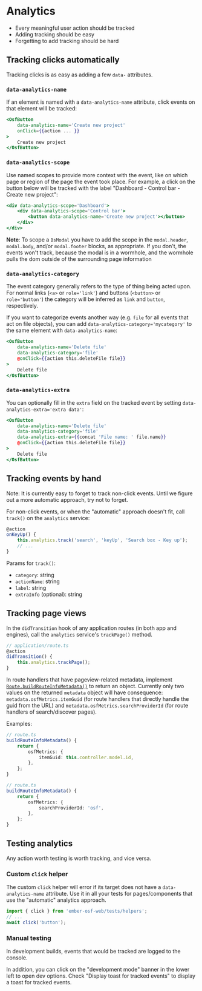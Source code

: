 # Analytics
- Every meaningful user action should be tracked
- Adding tracking should be easy
- Forgetting to add tracking should be hard

## Tracking clicks automatically
Tracking clicks is as easy as adding a few `data-` attributes.

### `data-analytics-name`
If an element is named with a `data-analytics-name` attribute, click events on that element will be tracked:
```hbs
<OsfButton
    data-analytics-name='Create new project'
    onClick={{action ... }}
>
    Create new project
</OsfButton>
```

### `data-analytics-scope`
Use named scopes to provide more context with the event, like on which page or region of the page the event took place.
For example, a click on the button below will be tracked with the label "Dashboard - Control bar - Create new project":
```hbs
<div data-analytics-scope='Dashboard'>
    <div data-analytics-scope='Control bar'>
        <button data-analytics-name='Create new project'></button>
    </div>
</div>
```

**Note**: To scope a `BsModal` you have to add the scope in the `modal.header`, `modal.body`, and/or `modal.footer` blocks,
as appropriate. If you don't, the events won't track, because the modal is in a wormhole, and the wormhole pulls the dom
outside of the surrounding page information

### `data-analytics-category`
The event category generally refers to the type of thing being acted upon. For normal links (`<a>` or `role='link'`)
and buttons (`<button>` or `role='button'`) the category will be inferred as `link` and `button`, respectively.

If you want to categorize events another way (e.g. `file` for all events that act on file objects), you can add
`data-analytics-category='mycategory'` to the same element with `data-analytics-name`:
```hbs
<OsfButton
    data-analytics-name='Delete file'
    data-analytics-category='file'
    @onClick={{action this.deleteFile file}}
>
    Delete file
</OsfButton>
```

### `data-analytics-extra`
You can optionally fill in the `extra` field on the tracked event by setting `data-analytics-extra='extra data'`:
```hbs
<OsfButton
    data-analytics-name='Delete file'
    data-analytics-category='file'
    data-analytics-extra={{concat 'File name: ' file.name}}
    @onClick={{action this.deleteFile file}}
>
    Delete file
</OsfButton>
```

## Tracking events by hand
<aside>
    Note: It is currently easy to forget to track non-click events.
    Until we figure out a more automatic approach, try not to forget.
</aside>

For non-click events, or when the "automatic" approach doesn't fit, call `track()` on the `analytics` service:

```ts
@action
onKeyUp() {
    this.analytics.track('search', 'keyUp', 'Search box - Key up');
    // ...
}
```

Params for `track()`:
- `category`: string
- `actionName`: string
- `label`: string
- `extraInfo` (optional): string

## Tracking page views
In the `didTransition` hook of any application routes (in both app and engines),
call the `analytics` service's `trackPage()` method.
```ts
// application/route.ts
@action
didTransition() {
    this.analytics.trackPage();
}
```

In route handlers that have pageview-related metadata, implement
[`Route.buildRouteInfoMetadata()`](https://api.emberjs.com/ember/3.26/classes/Route/methods/buildRouteInfoMetadata?anchor=buildRouteInfoMetadata)
to return an object. Currently only two values on the returned
`metadata` object will have consequence: `metadata.osfMetrics.itemGuid`
(for route handlers that directly handle the guid from the URL) and
`metadata.osfMetrics.searchProviderId` (for route handlers of search/discover pages).

Examples:
```ts
// route.ts
buildRouteInfoMetadata() {
    return {
        osfMetrics: {
            itemGuid: this.controller.model.id,
        },
    };
}
```
```ts
// route.ts
buildRouteInfoMetadata() {
    return {
        osfMetrics: {
            searchProviderId: 'osf',
        },
    };
}
```

## Testing analytics
Any action worth testing is worth tracking, and vice versa.

### Custom `click` helper
The custom `click` helper will error if its target does not have a `data-analytics-name` attribute.
Use it in all your tests for pages/components that use the "automatic" analytics approach.

```ts
import { click } from 'ember-osf-web/tests/helpers';
// ...
await click('button');
```

### Manual testing
In development builds, events that would be tracked are logged to the console.

In addition, you can click on the "development mode" banner in the lower left to open dev options.
Check "Display toast for tracked events" to display a toast for tracked events.

